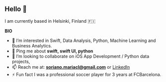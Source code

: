 ## Hello 👋
I am currently based in Helsinki, Finland 🇫🇮 

**BIO**
- 👀 I’m interested in Swift, Data Analysis, Python, Machine Learning and Business Analytics.
- 💬 Ping me about **swift, swift UI, python**
- 🤝 I’m looking to collaborate on iOS App Development / Python data projects,
- 📫 Reach me at: **soriano.mariacl@gmail.com** or [LinkedIn](https://www.linkedin.com/in/sorianom/)
- ⚡ Fun fact I was a professional soccer player for 3 years at FCBarcelona.
